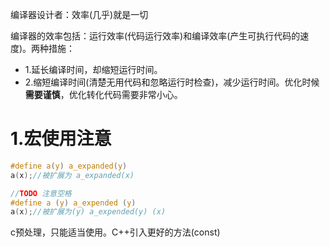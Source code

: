 编译器设计者：效率(几乎)就是一切

编译器的效率包括：运行效率(代码运行效率)和编译效率(产生可执行代码的速度)。两种措施：

* 1.延长编译时间，却缩短运行时间。
* 2.缩短编译时间(清楚无用代码和忽略运行时检查)，减少运行时间。优化时候**需要谨慎**，优化转化代码需要非常小心。

# 1.宏使用注意

```c
#define a(y) a_expanded(y)
a(x);//被扩展为 a_expanded(x)

//TODO 注意空格
#define a (y) a_expended (y)
a(x);//被扩展为(y) a_expended(y) (x)
```
c预处理，只能适当使用。C++引入更好的方法(const)

